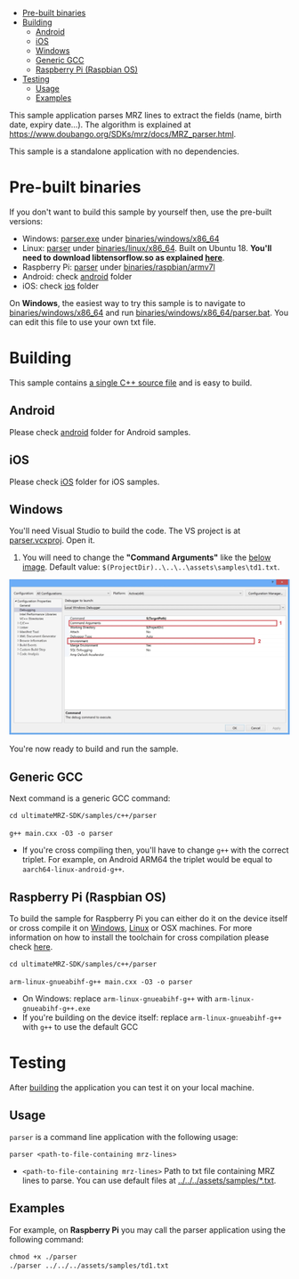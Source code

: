 - [Pre-built binaries](#prebuilt)
- [Building](#building)
  - [Android](#building-android)
  - [iOS](#building-ios)
  - [Windows](#building-windows)
  - [Generic GCC](#building-generic-gcc)
  - [Raspberry Pi (Raspbian OS)](#building-rpi)
- [Testing](#testing)
  - [Usage](#testing-usage)
  - [Examples](#testing-examples)

This sample application parses MRZ lines to extract the fields (name, birth date, expiry date...). The algorithm is explained at https://www.doubango.org/SDKs/mrz/docs/MRZ_parser.html.

This sample is a standalone application with no dependencies.

<a name="prebuilt"></a>
# Pre-built binaries #

If you don't want to build this sample by yourself then, use the pre-built versions:
 - Windows: [parser.exe](../../../binaries/windows/x86_64/parser.exe) under [binaries/windows/x86_64](../../../binaries/windows/x86_64)
 - Linux: [parser](../../../binaries/linux/x86_64/parser) under [binaries/linux/x86_64](../../../binaries/linux/x86_64). Built on Ubuntu 18. **You'll need to download libtensorflow.so as explained [here](../README.md#gpu-acceleration-tensorflow-linux)**.
 - Raspberry Pi: [parser](../../../binaries/raspbian/armv7l/parser) under [binaries/raspbian/armv7l](../../../binaries/raspbian/armv7l)
 - Android: check [android](../../android) folder
 - iOS: check [ios](../../ios) folder
 
On **Windows**, the easiest way to try this sample is to navigate to [binaries/windows/x86_64](../../../binaries/windows/x86_64/) and run [binaries/windows/x86_64/parser.bat](../../../binaries/windows/x86_64/parser.bat). You can edit this file to use your own txt file.

<a name="building"></a>
# Building #

This sample contains [a single C++ source file](main.cxx) and is easy to build.

<a name="building-android"></a>
## Android ##
Please check [android](../../android) folder for Android samples.

<a name="building-ios"></a>
## iOS ##
Please check [iOS](../../ios) folder for iOS samples.

<a name="building-windows"></a>
## Windows ##
You'll need Visual Studio to build the code. The VS project is at [parser.vcxproj](parser.vcxproj). Open it.
 1. You will need to change the **"Command Arguments"** like the [below image](../../../VC++_config.jpg). Default value: `$(ProjectDir)..\..\..\assets\samples\td1.txt`.
 
![VC++ config](../../../VCpp_config.jpg)
 
You're now ready to build and run the sample.

<a name="building-generic-gcc"></a>
## Generic GCC ##
Next command is a generic GCC command:
```
cd ultimateMRZ-SDK/samples/c++/parser

g++ main.cxx -O3 -o parser
```
- If you're cross compiling then, you'll have to change `g++` with the correct triplet. For example, on Android ARM64 the triplet would be equal to `aarch64-linux-android-g++`.

<a name="building-rpi"></a>
## Raspberry Pi (Raspbian OS) ##

To build the sample for Raspberry Pi you can either do it on the device itself or cross compile it on [Windows](../README.md#cross-compilation-rpi-install-windows), [Linux](../README.md#cross-compilation-rpi-install-ubuntu) or OSX machines. 
For more information on how to install the toolchain for cross compilation please check [here](../README.md#cross-compilation-rpi).

```
cd ultimateMRZ-SDK/samples/c++/parser

arm-linux-gnueabihf-g++ main.cxx -O3 -o parser
```
- On Windows: replace `arm-linux-gnueabihf-g++` with `arm-linux-gnueabihf-g++.exe`
- If you're building on the device itself: replace `arm-linux-gnueabihf-g++` with `g++` to use the default GCC

<a name="testing"></a>
# Testing #
After [building](#building) the application you can test it on your local machine.

<a name="testing-usage"></a>
## Usage ##

`parser` is a command line application with the following usage:
```
parser <path-to-file-containing mrz-lines>
```
- `<path-to-file-containing mrz-lines>` Path to txt file containing MRZ lines to parse. You can use default files at [../../../assets/samples/*.txt](../../../assets/samples).

<a name="testing-examples"></a>
## Examples ##

For example, on **Raspberry Pi** you may call the parser application using the following command:
```
chmod +x ./parser
./parser ../../../assets/samples/td1.txt
```


